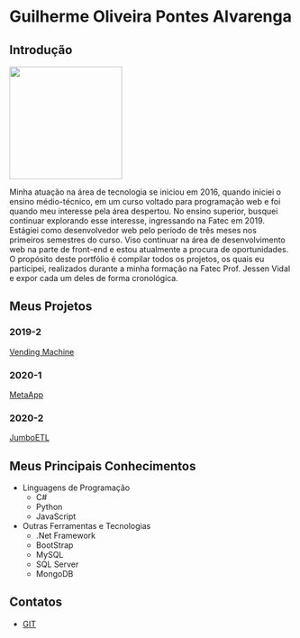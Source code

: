 # Guilherme Oliveira Pontes Alvarenga

## Introdução

<img src="https://user-images.githubusercontent.com/42893957/190426160-5c8c67c8-5e5c-440f-8201-bf4fd4c0f0b4.png" width="200"/>

Minha atuação na área de tecnologia se iniciou em 2016, quando iniciei o ensino médio-técnico, em um curso voltado para programação web e foi quando meu interesse pela área despertou.  No ensino superior, busquei continuar explorando esse interesse, ingressando na Fatec em 2019. Estágiei como desenvolvedor web pelo período de três meses nos primeiros semestres do curso. Viso continuar na área de desenvolvimento web na parte de front-end e estou atualmente a procura de oportunidades. O propósito deste portfólio é compilar todos os projetos, os quais eu participei, realizados durante a minha formação na Fatec Prof. Jessen Vidal e expor cada um deles de forma cronológica.

## Meus Projetos

### 2019-2
[Vending Machine](https://github.com/ud21/Trabalho-de-Graduacao-Portifolio/blob/main/API%202019-2%20Vending%20Machine.md)

### 2020-1
[MetaApp](https://github.com/ud21/Trabalho-de-Graduacao-Portifolio/blob/main/API%202020-1%20MetaApp.md)

### 2020-2
[JumboETL](https://github.com/ud21/Trabalho-de-Graduacao-Portifolio/blob/main/API%202020-2%20JumboETL.md)

## Meus Principais Conhecimentos
- Linguagens de Programação
	- C# 
	- Python
	- JavaScript
- Outras Ferramentas e Tecnologias
	- .Net Framework
	- BootStrap
	- MySQL
	- SQL Server
	- MongoDB

## Contatos
* [GIT](https://github.com/ud21)


